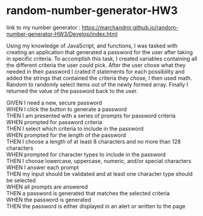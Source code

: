 # random-number-generator-HW3

link to my number generator : https://marchandmr.github.io/random-number-generator-HW3/Develop/index.html

Using my knowledge of JavaScript, and functions, I was tasked with creating an application that generated a password for the user after taking in specific criteria. To accomplish this task, I created variables containing all the different criteria the user could pick. After the user chose what they needed in their password I crated if statements for each possibility and added the strings that contained the criteria they chose, I then used math. Random to randomly select items out of the newly formed array. Finally I returned the value of the password back to the user.




GIVEN I need a new, secure password <br>
WHEN I click the button to generate a password <br>
THEN I am presented with a series of prompts for password criteria <br>
WHEN prompted for password criteria <br>
THEN I select which criteria to include in the password <br>
WHEN prompted for the length of the password <br>
THEN I choose a length of at least 8 characters and no more than 128 characters <br>
WHEN prompted for character types to include in the password <br>
THEN I choose lowercase, uppercase, numeric, and/or special characters <br>
WHEN I answer each prompt <br>
THEN my input should be validated and at least one character type should be selected <br>
WHEN all prompts are answered <br>
THEN a password is generated that matches the selected criteria <br>
WHEN the password is generated <br>
THEN the password is either displayed in an alert or written to the page <br>
